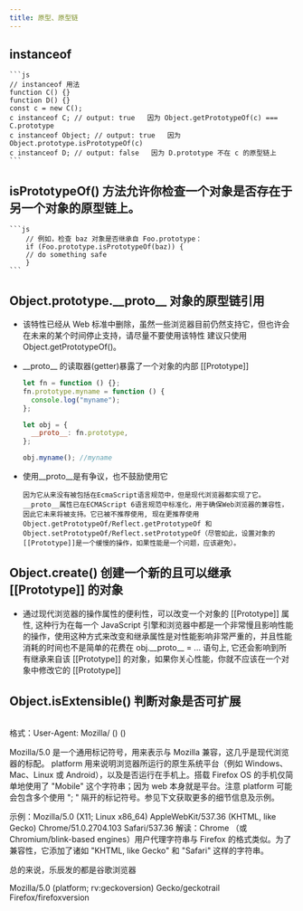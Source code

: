 ```yaml
---
title: 原型、原型链
---
```


## instanceof

    ```js
    // instanceof 用法
    function C() {}
    function D() {}
    const c = new C();
    c instanceof C; // output: true   因为 Object.getPrototypeOf(c) === C.prototype
    c instanceof Object; // output: true   因为 Object.prototype.isPrototypeOf(c)
    c instanceof D; // output: false   因为 D.prototype 不在 c 的原型链上
    ```

## isPrototypeOf() 方法允许你检查一个对象是否存在于另一个对象的原型链上。

    ```js
        // 例如，检查 baz 对象是否继承自 Foo.prototype：
        if (Foo.prototype.isPrototypeOf(baz)) {
        // do something safe
        }
    ```

## Object.prototype.\_\_proto\_\_ 对象的原型链引用

- 该特性已经从 Web 标准中删除，虽然一些浏览器目前仍然支持它，但也许会在未来的某个时间停止支持，请尽量不要使用该特性 建议只使用 Object.getPrototypeOf()。

- \_\_proto\_\_ 的读取器(getter)暴露了一个对象的内部 [[Prototype]]

  ```js
  let fn = function () {};
  fn.prototype.myname = function () {
    console.log("myname");
  };

  let obj = {
    __proto__: fn.prototype,
  };

  obj.myname(); //myname
  ```

- 使用\_\_proto\_\_是有争议，也不鼓励使用它

  ```
  因为它从来没有被包括在EcmaScript语言规范中，但是现代浏览器都实现了它。__proto__属性已在ECMAScript 6语言规范中标准化，用于确保Web浏览器的兼容性，因此它未来将被支持。它已被不推荐使用, 现在更推荐使用Object.getPrototypeOf/Reflect.getPrototypeOf 和Object.setPrototypeOf/Reflect.setPrototypeOf（尽管如此，设置对象的[[Prototype]]是一个缓慢的操作，如果性能是一个问题，应该避免）。
  ```

## Object.create() 创建一个新的且可以继承 [[Prototype]] 的对象

- 通过现代浏览器的操作属性的便利性，可以改变一个对象的 [[Prototype]] 属性, 这种行为在每一个 JavaScript 引擎和浏览器中都是一个非常慢且影响性能的操作，使用这种方式来改变和继承属性是对性能影响非常严重的，并且性能消耗的时间也不是简单的花费在 obj.\_\_proto\_\_ = ... 语句上, 它还会影响到所有继承来自该 [[Prototype]] 的对象，如果你关心性能，你就不应该在一个对象中修改它的 [[Prototype]]

## Object.isExtensible() 判断对象是否可扩展

```

```

格式：User-Agent: Mozilla/<version> (<system-information>) <platform> (<platform-details>) <extensions>

Mozilla/5.0 是一个通用标记符号，用来表示与 Mozilla 兼容，这几乎是现代浏览器的标配。
platform 用来说明浏览器所运行的原生系统平台（例如 Windows、Mac、Linux 或 Android），以及是否运行在手机上。搭载 Firefox OS 的手机仅简单地使用了 "Mobile" 这个字符串；因为 web 本身就是平台。注意 platform 可能会包含多个使用 "; " 隔开的标记符号。参见下文获取更多的细节信息及示例。

示例：Mozilla/5.0 (X11; Linux x86_64) AppleWebKit/537.36 (KHTML, like Gecko) Chrome/51.0.2704.103 Safari/537.36
解读：Chrome （或 Chromium/blink-based engines）用户代理字符串与 Firefox 的格式类似。为了兼容性，它添加了诸如 "KHTML, like Gecko" 和 "Safari" 这样的字符串。

总的来说，乐辰发的都是谷歌浏览器

Mozilla/5.0 (platform; rv:geckoversion) Gecko/geckotrail Firefox/firefoxversion
